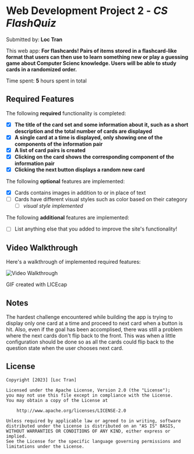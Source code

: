 # Web Development Project 2 - *CS FlashQuiz*

Submitted by: **Loc Tran**

This web app: **For flashcards! Pairs of items stored in a flashcard-like format that users can then use to learn something new or play a guessing game about Computer Scienc knowledge. Users will be able to study cards in a randomized order.**

Time spent: **5** hours spent in total

## Required Features

The following **required** functionality is completed:

- [x] **The title of the card set and some information about it, such as a short description and the total number of cards are displayed**
- [x] **A single card at a time is displayed, only showing one of the components of the information pair**
- [x] **A list of card pairs is created**
- [x] **Clicking on the card shows the corresponding component of the information pair**
- [x] **Clicking the next button displays a random new card**

The following **optional** features are implemented:

- [x] Cards contains images in addition to or in place of text
- [ ] Cards have different visual styles such as color based on their category
  - [ ] *visual style implemented*

The following **additional** features are implemented:

* [ ] List anything else that you added to improve the site's functionality!

## Video Walkthrough

Here's a walkthrough of implemented required features:

<img src='https://i.imgur.com/KhyfW2r.gif' title='Video Walkthrough' width='' alt='Video Walkthrough' />

<!-- Replace this with whatever GIF tool you used! -->
GIF created with LICEcap

## Notes

The hardest challenge encountered while building the app is trying to display only one card at a time and proceed to next card when a button is hit. Also, even if the goal has been accomplised, there was still a problem where the next cards don't flip back to the front. This was when a little configuration should be done so as all the cards could flip back to the question state when the user chooses next card.

## License

    Copyright [2023] [Loc Tran]

    Licensed under the Apache License, Version 2.0 (the "License");
    you may not use this file except in compliance with the License.
    You may obtain a copy of the License at

        http://www.apache.org/licenses/LICENSE-2.0

    Unless required by applicable law or agreed to in writing, software
    distributed under the License is distributed on an "AS IS" BASIS,
    WITHOUT WARRANTIES OR CONDITIONS OF ANY KIND, either express or implied.
    See the License for the specific language governing permissions and
    limitations under the License.
